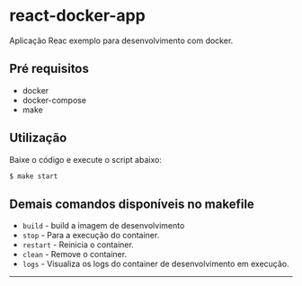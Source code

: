 # react-docker-app

Aplicação Reac exemplo para desenvolvimento com docker.

## Pré requisitos

 - docker
 - docker-compose
 - make

## Utilização

Baixe o código e execute o script abaixo:

```bash
$ make start
```

## Demais comandos disponíveis no makefile

 - `build` - build a imagem de desenvolvimento
 - `stop` - Para a execução do container.
 - `restart` - Reinicia o container.
 - `clean` - Remove o container.
 - `logs` - Visualiza os logs do container de desenvolvimento em execução.

___
